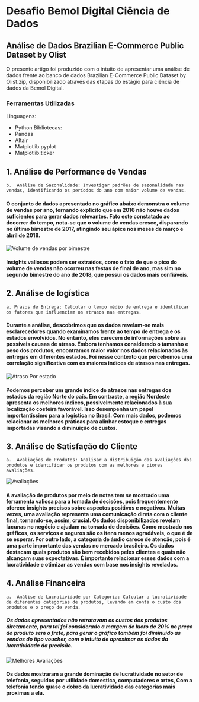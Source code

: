 # Desafio Bemol Digital Ciência de Dados

## Análise de Dados Brazilian E-Commerce Public Dataset by Olist
O presente artigo foi produzido com o intuito de apresentar uma análise de dados frente ao banco de dados Brazilian E-Commerce Public Dataset by Olist.zip, disponibilizado através das etapas do estágio para ciência de dados da Bemol Digital.

### Ferramentas Utilizadas
Linguagens:
- Python
Bibliotecas:
- Pandas 
- Altair 
- Matplotlib.pyplot
- Matplotlib.ticker

## 1. Análise de Performance de Vendas
    b.	Análise de Sazonalidade: Investigar padrões de sazonalidade nas vendas, identificando os períodos do ano com maior volume de vendas.    

#### O conjunto de dados apresentado no gráfico abaixo demonstra o volume de vendas por ano, tornando explícito que em 2016 não houve dados suficientes para gerar dados relevantes. Fato este constatado ao decorrer do tempo, nota-se que o volume de vendas cresce, disparando no último bimestre de 2017, atingindo seu ápice nos meses de março e abril de 2018.

![Volume de vendas por bimestre](./d_bemol/imagens/volume-vendas-bimestre-ano.png)



#### Insights valiosos podem ser extraídos, como o fato de que o pico do volume de vendas não ocorreu nas festas de final de ano, mas sim no segundo bimestre do ano de 2018, que possui os dados mais confiáveis.

## 2. Análise de logística
    a. Prazos de Entrega: Calcular o tempo médio de entrega e identificar os fatores que influenciam os atrasos nas entregas.

#### Durante a análise, descobrimos que os dados revelam-se mais esclarecedores quando examinamos frente ao tempo de entrega e os estados envolvidos. No entanto, eles carecem de informações sobre as possíveis causas de atraso. Embora tenhamos considerado o tamanho e peso dos produtos, encontramos maior valor nos dados relacionados às entregas em diferentes estados. Foi nesse contexto que percebemos uma correlação significativa com os maiores indíces de atrasos nas entregas.

![Atraso Por estado](./d_bemol/imagens/atraso-estado.png)

#### Podemos perceber um grande índice de atrasos nas entregas dos estados da região Norte do país. Em contraste, a região Nordeste apresenta os melhores índices, possivelmente relacionados à sua localização costeira favorável. Isso desempenha um papel importantíssimo para a logística no Brasil. Com mais dados, podemos relacionar as melhores práticas para alinhar estoque e entregas importadas visando a diminuição de custos.



## 3. Análise de Satisfação do Cliente
    a.	Avaliações de Produtos: Analisar a distribuição das avaliações dos produtos e identificar os produtos com as melhores e piores avaliações.

![Avaliações](./d_bemol/imagens/10-avaliações.png)

#### A avaliação de produtos por meio de notas tem se mostrado uma ferramenta valiosa para a tomada de decisões, pois frequentemente oferece insights precisos sobre aspectos positivos e negativos. Muitas vezes, uma avaliação representa uma comunicação direta com o cliente final, tornando-se, assim, crucial. Os dados disponibilizados revelam lacunas no negócio e ajudam na tomada de decisões. Como mostrado nos gráficos, os serviços e seguros são os itens menos agradáveis, o que é de se esperar. Por outro lado, a categoria de áudio carece de atenção, pois é uma parte importante das vendas no mercado brasileiro. Os dados destacam quais produtos são bem recebidos pelos clientes e quais não alcançam suas expectativas. É importante relacionar esses dados com a lucratividade e otimizar as vendas com base nos insights revelados.




## 4. Análise Financeira
    a.	Análise de Lucratividade por Categoria: Calcular a lucratividade de diferentes categorias de produtos, levando em conta o custo dos produtos e o preço de venda.



##### Os dados apresentados não retratavam os custos dos produtos diretamente, para tal foi considerado a margem de lucro de 20% no preço do produto sem o frete, para gerar o gráfico também foi diminuido as vendas do tipo voucher, com o intuito de aproximar os dados da lucratividade da precisão.

![Melhores Avaliações](./d_bemol/imagens/avaliação-categorias.png)

#### Os dados mostraram a grande dominação de lucratividade no setor de telefonia, seguidos por utilidade domestica, computadores e artes, Com a telefonia tendo quase o dobro da lucratividade das categorias mais proximas a ela.

